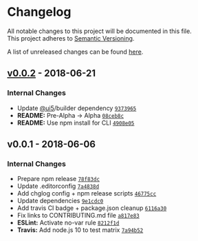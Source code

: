# Changelog
All notable changes to this project will be documented in this file.  
This project adheres to [Semantic Versioning](http://semver.org/spec/v2.0.0.html).

A list of unreleased changes can be found [here](https://github.com/SAP/ui5-cli/compare/v0.0.2...HEAD).

<a name="v0.0.2"></a>
## [v0.0.2] - 2018-06-21
### Internal Changes
- Update [@ui5](https://github.com/ui5)/builder dependency [`9373965`](https://github.com/SAP/ui5-cli/commit/93739656247a2015df8723bbf7870ce097c403c6)
- **README:** Pre-Alpha -> Alpha [`08ceb8c`](https://github.com/SAP/ui5-cli/commit/08ceb8cb6efe7aeb0bc1b098a860096a74e538a9)
- **README:** Use npm install for CLI [`4908e05`](https://github.com/SAP/ui5-cli/commit/4908e05bd62329277ae8bb4e54517ef14d5310d2)


<a name="v0.0.1"></a>
## v0.0.1 - 2018-06-06
### Internal Changes
- Prepare npm release [`78f83dc`](https://github.com/SAP/ui5-cli/commit/78f83dc39df6156ecba3fcc5024e3e9fba235492)
- Update .editorconfig [`7a4838d`](https://github.com/SAP/ui5-cli/commit/7a4838d755c8ea2fdb8397fc616da0da48d0bf25)
- Add chglog config + npm release scripts [`46775cc`](https://github.com/SAP/ui5-cli/commit/46775cca609d32dca774ffd332c332a072de9a79)
- Update dependencies [`9e1cdc0`](https://github.com/SAP/ui5-cli/commit/9e1cdc058b7d8913fca997bb9ff46ae3fc42096c)
- Add travis CI badge + package.json cleanup [`6116a30`](https://github.com/SAP/ui5-cli/commit/6116a301c481099abd40fec63c2a70ac95d26bc6)
- Fix links to CONTRIBUTING.md file [`a817e83`](https://github.com/SAP/ui5-cli/commit/a817e8373827bc5210defa4995f30a24eace803a)
- **ESLint:** Activate no-var rule [`8212f1d`](https://github.com/SAP/ui5-cli/commit/8212f1d602701f993b0f4befd58c46816bc65313)
- **Travis:** Add node.js 10 to test matrix [`7a94b52`](https://github.com/SAP/ui5-cli/commit/7a94b52f3878474697bc2e9c4c423432ca7d473c)


[v0.0.2]: https://github.com/SAP/ui5-cli/compare/v0.0.1...v0.0.2
